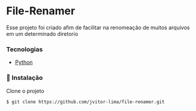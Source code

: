 # File-Renamer
Esse projeto foi criado afim de facilitar na renomeação de muitos arquivos em um determinado diretorio 
### Tecnologias 

- [Python](https://devdocs.io/python/)

### 🚀 Instalação

Clone o projeto
```sh
$ git clone https://github.com/jvitor-lima/file-renamer.git
```


